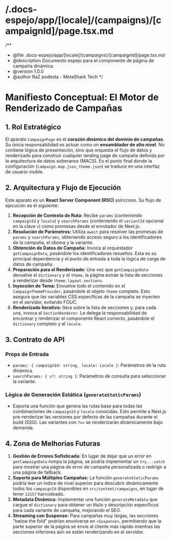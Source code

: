 # /.docs-espejo/app/[locale]/(campaigns)/[campaignId]/page.tsx.md
/**
 * @file .docs-espejo/app/[locale]/(campaigns)/[campaignId]/page.tsx.md
 * @description Documento espejo para el componente de página de campaña dinámica.
 * @version 1.0.0
 * @author RaZ podesta - MetaShark Tech
 */

# Manifiesto Conceptual: El Motor de Renderizado de Campañas

## 1. Rol Estratégico

El aparato `CampaignPage` es el **corazón dinámico del dominio de campañas**. Su única responsabilidad es actuar como un **ensamblador de alto nivel**. No contiene lógica de presentación, sino que orquesta el flujo de datos y renderizado para construir cualquier landing page de campaña definida por la arquitectura de datos soberanos (MACS). Es el punto final donde la configuración (`campaign.map.json`, `theme.json`) se traduce en una interfaz de usuario visible.

## 2. Arquitectura y Flujo de Ejecución

Este aparato es un **React Server Component (RSC)** asíncrono. Su flujo de ejecución es el siguiente:

1.  **Recepción de Contexto de Ruta:** Recibe `params` (conteniendo `campaignId` y `locale`) y `searchParams` (conteniendo el `variantId` opcional en la clave `v`) como promesas desde el enrutador de Next.js.
2.  **Resolución de Parámetros:** Utiliza `await` para resolver las promesas de `params` y `searchParams`, obteniendo acceso seguro a los identificadores de la campaña, el idioma y la variante.
3.  **Obtención de Datos de Campaña:** Invoca al orquestador `getCampaignData`, pasándole los identificadores resueltos. Esta es su principal dependencia y el punto de entrada a toda la lógica de carga de datos de campaña.
4.  **Preparación para el Renderizado:** Una vez que `getCampaignData` devuelve el `dictionary` y el `theme`, la página extrae la lista de secciones a renderizar desde `theme.layout.sections`.
5.  **Inyección de Tema:** Envuelve todo el contenido en el `CampaignThemeProvider`, pasándole el objeto `theme` completo. Esto asegura que las variables CSS específicas de la campaña se inyecten en el servidor, evitando FOUC.
6.  **Renderizado Iterativo:** Itera sobre la lista de secciones y, para cada una, invoca al `SectionRenderer`. Le delega la responsabilidad de encontrar y renderizar el componente React correcto, pasándole el `dictionary` completo y el `locale`.

## 3. Contrato de API

### Props de Entrada

*   `params: { campaignId: string, locale: Locale }`: Parámetros de la ruta dinámica.
*   `searchParams: { v?: string }`: Parámetros de consulta para seleccionar la variante.

### Lógica de Generación Estática (`generateStaticParams`)

*   Exporta una función que genera las rutas base para todas las combinaciones de `campaignId` y `locale` conocidas. Esto permite a Next.js pre-renderizar las versiones por defecto de las campañas durante el build (SSG). Las variantes con `?v=` se renderizarán dinámicamente bajo demanda.

## 4. Zona de Melhorias Futuras

1.  **Gestión de Errores Sofisticada:** En lugar de dejar que un error en `getCampaignData` rompa la página, se podría implementar un `try...catch` para mostrar una página de error de campaña personalizada o redirigir a una página de fallback.
2.  **Soporte para Múltiples Campañas:** La función `generateStaticParams` podría leer un índice de nivel superior para descubrir dinámicamente todos los `campaignId` disponibles en `src/content/campaigns`, en lugar de tener `12157` harcodeado.
3.  **Metadata Dinámica:** Implementar una función `generateMetadata` que cargue el `dictionary` para obtener un título y descripción específicos para cada variante de campaña, mejorando el SEO.
4.  **Streaming con Suspense:** Para campañas muy largas, las secciones "below the fold" podrían envolverse en `<Suspense>`, permitiendo que la parte superior de la página se envíe al cliente más rápido mientras las secciones inferiores aún se están renderizando en el servidor.
